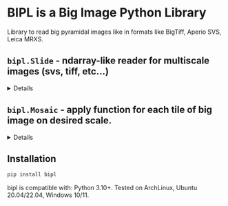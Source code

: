 # BIPL is a Big Image Python Library

Library to read big pyramidal images like in formats like BigTiff, Aperio SVS, Leica MRXS.

## `bipl.Slide` - ndarray-like reader for multiscale images (svs, tiff, etc...)
<details>

```python
import numpy as np
from bipl import Slide

slide = Slide.open('test.svs')
shape: tuple[int, ...] = slide.shape  # Native shape
downsamples: tuple[int, ...] = slide.downsamples  # List of pre-existing sub-resolution levels

# Get native miniature
tmb: np.ndarray = slide.thumbnail()

mpp: float = slide.mpp  # X um per pixel, native resolution
image: np.ndarray = slide[:2048, :2048]  # Get numpy.ndarray of 2048x2048 from full resolution

MPP = 16.  # Let's say we want slide at 16 um/px resolution
downsample = MPP / slide.mpp
mini = slide.pool(downsample)  # Gives `downsample`-times smaller image
mini = slide.resample(MPP)  # Gives the same result

# Those ones trigger ndarray conversion
image: np.ndarray
image = mini[:512, :512]  # Take a part of
image = mini.numpy()  # Take a whole resolution level
image = np.array(mini, copy=False)  # Use __array__ API
```
</details>

## `bipl.Mosaic` - apply function for each tile of big image on desired scale.
<details>

```python
import numpy as np
from bipl import Mosaic, Slide

m = Mosaic(step=512, overlap=0)  # Read at [0:512], [512:1024], ...

# Open slide at 1:1 scale
s = Slide.open('test.svs')

# Target at 4 um/px resolution
# If `test.svs` has some pyramid in it (i.e. 1:1, 1:4, 1:16), it will be used to speed up reads.
s4 = s.resample(mpp=4.0)

# Get iterator over tiles.
# Reads will be at [0:512], [512:1024] ... @ MPP
tiles = m.iterate(s4)

# Read only subset of tiles according to binary mask (1s are read, 0s are not).
# `s4.shape * scale = mask.shape`, `scale <= 1`
tiles = tiles.select(mask, scale)

# Read all data, trigger I/O. All the previous calls do not trigger any disk reads beyond metadata.
images: list[np.ndarray] = [*tiles]
```
</details>

## Installation

```bash
pip install bipl
```
bipl is compatible with: Python 3.10+.
Tested on ArchLinux, Ubuntu 20.04/22.04, Windows 10/11.

